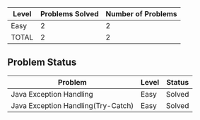|Level|Problems Solved|Number of Problems|
|-----|---------------|------------------|
|Easy|2|2|
|TOTAL|2|2|

Problem Status
---
|Problem|Level|Status|
|-------|-----|------|
|Java Exception Handling|Easy|Solved|
|Java Exception Handling(Try-Catch)|Easy|Solved|
